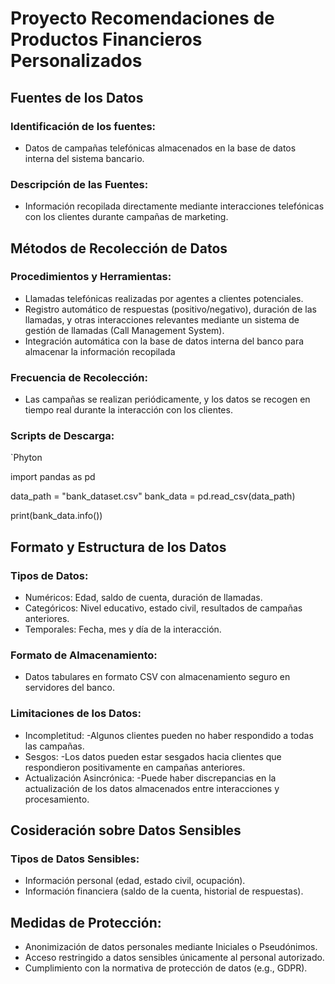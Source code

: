 # Proyecto Recomendaciones de Productos Financieros Personalizados

## Fuentes de los Datos

### Identificación de los fuentes:

- Datos de campañas telefónicas almacenados en la base de datos interna del sistema bancario.

### Descripción de las Fuentes:

- Información recopilada directamente mediante interacciones telefónicas con los clientes durante campañas de marketing.

## Métodos de Recolección de Datos

### Procedimientos y Herramientas:

- Llamadas telefónicas realizadas por agentes a clientes potenciales.
- Registro automático de respuestas (positivo/negativo), duración de las llamadas, y otras interacciones relevantes mediante un sistema de gestión de llamadas (Call Management System).
- Integración automática con la base de datos interna del banco para almacenar la información recopilada

### Frecuencia de Recolección:

- Las campañas se realizan periódicamente, y los datos se recogen en tiempo real durante la interacción con los clientes.

### Scripts de Descarga:

`Phyton

import pandas as pd

data_path = "bank_dataset.csv"
bank_data = pd.read_csv(data_path)

print(bank_data.info())


## Formato y Estructura de los Datos

### Tipos de Datos:

- Numéricos: Edad, saldo de cuenta, duración de llamadas.
- Categóricos: Nivel educativo, estado civil, resultados de campañas anteriores.
- Temporales: Fecha, mes y día de la interacción.

### Formato de Almacenamiento:

- Datos tabulares en formato CSV con almacenamiento seguro en servidores del banco.

### Limitaciones de los Datos:

- Incompletitud:
    -Algunos clientes pueden no haber respondido a todas las campañas.
- Sesgos:
    -Los datos pueden estar sesgados hacia clientes que respondieron positivamente en campañas anteriores.
- Actualización Asincrónica:
    -Puede haber discrepancias en la actualización de los datos almacenados entre interacciones y procesamiento.

## Cosideración sobre Datos Sensibles

### Tipos de Datos Sensibles:

- Información personal (edad, estado civil, ocupación).
- Información financiera (saldo de la cuenta, historial de respuestas).

## Medidas de Protección:

- Anonimización de datos personales mediante Iniciales o Pseudónimos.
- Acceso restringido a datos sensibles únicamente al personal autorizado.
- Cumplimiento con la normativa de protección de datos (e.g., GDPR).


```python

```

